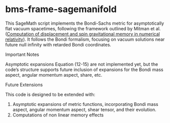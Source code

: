 # bms-frame-sagemanifold
This SageMath script implements the Bondi-Sachs metric for asymptotically flat vacuum spacetimes, following the framework outlined by Mitman et al.([Computation of displacement and spin gravitational memory in numerical relativity](https://arxiv.org/abs/2007.11562)). It follows the Bondi formalism, focusing on vacuum solutions near future null infinity with retarded Bondi coordinates.

Important Notes

Asymptotic expansions Equation (12-15) are not implemented yet, but the code’s structure supports future inclusion of expansions for the Bondi mass aspect, angular momentum aspect, share, etc.


Future Extensions

This code is designed to be extended with:
1. Asymptotic expansions of metric functions, incorporating Bondi mass aspect, angular momentum aspect, shear tensor, and their evolution.
2. Computations of non linear memory effects
